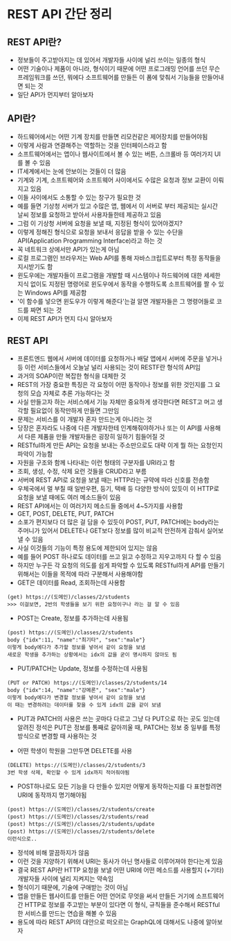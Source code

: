 # REST API 간단 정리

## REST API란?

- 정보들이 주고받아지는 데 있어서 개발자들 사이에 널리 쓰이는 일종의 형식
- 어떤 기술이나 제품이 아니라, 형식이기 때문에 어떤 프로그래밍 언어를 쓰던 무슨 프레임워크를 쓰던, 뭐에다 소프트웨어를 만들든 이 폼에 맞춰서 기능들을 만들어내면 되는 것
- 일단 API가 먼지부터 알아보자

## API란?

- 하드웨어에서는 어떤 기계 장치를 만들면 리모컨같은 제어장치를 만들어야됨
- 이렇게 사람과 연결해주는 역할하는 것을 인터페이스라고 함
- 소프트웨어에서는 앱이나 웹사이트에서 볼 수 있는 버튼, 스크롤바 등 여러가지 UI를 볼 수 있음
- IT세계에서는 눈에 안보이는 것들이 더 많음
- 기계와 기계, 소프트웨어와 소프트웨어 사이에서도 수많은 요청과 정보 교환이 이뤄지고 있음
- 이들 사이에서도 소통할 수 있는 창구가 필요한 것
- 예를 들면 기상청 서버가 있고 수많은 앱, 웹에서 이 서버로 부터 제공되는 실시간 날씨 정보를 요청하고 받아서 사용자들한테 제공하고 있음
- 그럼 이 기상청 서버에 요청을 보낼 때, 지정된 형식이 있어야겠지?
- 이렇게 정해진 형식으로 요청을 보내서 응답을 받을 수 있는 수단을 API(Application Programming Interface)라고 하는 것
- 꼭 네트워크 상에서만 API가 있는게 아님
- 로컬 프로그램인 브라우저는 Web API를 통해 자바스크립트로부터 특정 동작들을 지시받기도 함
- 윈도우에는 개발자들이 프로그램을 개발할 때 시스템이나 하드웨어에 대한 세세한 지식 없이도 지정된 명령어로 윈도우에서 동작을 수행하도록 소프트웨어를 짤 수 있는 Windows API를 제공함
- '이 함수를 넣으면 윈도우가 이렇게 해준다'는걸 알면 개발자들은 그 명령어들로 코드를 짜면 되는 것
- 이제 REST API가 먼지 다시 알아보자

## REST API

- 프론트엔드 웹에서 서버에 데이터를 요청하거나 배달 앱에서 서버에 주문을 넣거나 등 이런 서비스들에서 오늘날 널리 사용되는 것이 RESTF란 형식의 API임
- 과거의 SOAP이란 복잡한 형식을 대체한 것
- REST의 가장 중요한 특징은 각 요청이 어떤 동작이나 정보를 위한 것인지를 그 요청의 모습 자체로 추론 가능하다는 것
- 사실 만들고자 하는 서비스에서 기능 자체만 중요하게 생각한다면 REST고 머고 생각할 필요없이 동작만하게 만들면 그만임
- 문제는 서비스를 이 개발자 혼자 만드는게 아니라는 것
- 당장은 혼자라도 나중에 다른 개발자한테 인계해줘야하거나 또는 이 API를 사용해서 다른 제품을 만들 개발자들은 굉장히 일하기 힘들어질 것
- RESTful하게 만든 API는 요청을 보내는 주소만으로도 대략 이게 뭘 하는 요청인지 파악이 가능함
- 자원을 구조와 함께 나타내는 이런 형태의 구분자를 URI라고 함
- 조회, 생성, 수정, 삭제 요런 것들을 CRUD라고 부름
- 서버에 REST API로 요청을 보낼 때는 HTTP라는 규약에 따라 신호를 전송함
- 우체국에서 멀 부칠 때 일반우편, 등기, 택배 등 다양한 방식이 있듯이 이 HTTP로 요청을 보낼 때에도 여러 메소드들이 있음
- REST API에서는 이 여러가지 메소드들 중에서 4~5가지를 사용함
- GET, POST, DELETE, PUT, PATCH
- 소포가 편지보다 더 많은 걸 담을 수 있듯이 POST, PUT, PATCH에는 body라는 주머니가 있어서 DELETE나 GET보다 정보를 많이 비교적 안전하게 감춰서 실어보낼 수 있음
- 사실 이것들의 기능이 특정 용도에 제한되어 있지는 않음
- 예를 들어 POST 하나로도 데이터를 쓰고 읽고 수정하고 지우고까지 다 할 수 있음
- 하지만 누구든 각 요청의 의도를 쉽게 파악할 수 있도록 RESTful하게 API를 만들기 위해서는 이들을 목적에 따라 구분해서 사용해야함
- GET은 데이터를 Read, 조회하는데 사용함

```
(get) https://(도메인)/classes/2/students
>>> 이걸보면, 2반의 학생들을 보기 위한 요청이구나 라는 걸 알 수 있음
```

- POST는 Create, 정보를 추가하는데 사용됨

```
(post) https://(도메인)/classes/2/students
body {"idx":11, "name":"최기타", "sex":"male"}
이렇게 body에다가 추가할 정보를 넣어서 같이 요청을 보냄
새로운 학생을 추가하는 상황에서는 idx의 값을 굳이 명시하지 않아도 됨
```

- PUT/PATCH는 Update, 정보를 수정하는데 사용됨

```
(PUT or PATCH) https://(도메인)/classes/2/students/14
body {"idx":14, "name":"강메론", "sex":"male"}
이렇게 body에다가 변경할 정보를 넣어서 같이 요청을 보냄
이 때는 변경하려는 데이터를 찾을 수 있게 idx의 값을 같이 보냄
```

- PUT과 PATCH의 사용은 쓰는 곳마다 다르고 그냥 다 PUT으로 하는 곳도 있는데 알려진 정석은 PUT은 정보를 통째로 갈아끼울 때, PATCH는 정보 중 일부를 특정 방식으로 변경할 때 사용하는 것

- 어떤 학생이 학원을 그만두면 DELETE를 사용

```
(DELETE) https://(도메인)/classes/2/students/3
3번 학생 삭제, 확인할 수 있게 idx까지 적어줘야됨
```

- POST하나로도 모든 기능을 다 만들수 있지만 어떻게 동작하는지를 다 표현할려면 URI에 동작까지 명기해야됨

```
(post) https://(도메인)/classes/2/students/create
(post) https://(도메인)/classes/2/students/read
(post) https://(도메인)/classes/2/students/update
(post) https://(도메인)/classes/2/students/delete
이런식으로..
```

- 정석에 비해 깔끔하지가 않음
- 이런 것을 지양하기 위해서 URI는 동사가 아닌 명사들로 이루어져야 한다는게 있음
- 결국 REST API란 HTTP 요청을 보낼  어떤 URI에 어떤 메소드를 사용할지 (+기타) 개발자들 사이에 널리 지켜지는 약속임
- 형식이기 때문에, 기술에 구애받는 것이 아님
- 앱을 만들든 웹사이트를 만들든 어떤 언어로 무엇을 써서 만들든 거기에 소프트웨어간 HTTP로 정보를 주고받는 부분이 있다면 이 형식, 규칙들을 준수해서 RESTful한 서비스를 만드는 연습을 해볼 수 있음
- 용도에 따라 REST API의 대안으로 떠오르는 GraphQL에 대해서도 나중에 알아보자

